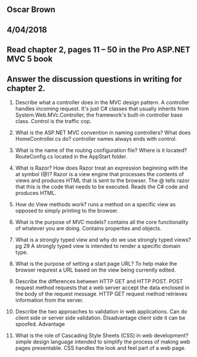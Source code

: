 ## Oscar Brown
## 4/04/2018
## Read chapter 2, pages 11 – 50 in the Pro ASP.NET MVC 5 book

## Answer the discussion questions in writing for chapter 2.

1. Describe what a controller does in the MVC design pattern.
A controller handles incoming request. It's just C# classes that usually inherits from System.Web.MVc.Controller, the framework's built-in controller base class.
Control is the traffic cop.
2. What is the ASP.NET MVC convention in naming controllers? What does HomeController.cs do?
controller names always ends with control.

3. What is the name of the routing configuration file? Where is it located?
RouteConfig.cs located in the AppStart folder.

4. What is Razor? How does Razor treat an expression beginning with the at symbol (@)?
Razor is a view engine that processes the contents of views and produces HTML that is sent to the browser. The @ tells razor that this is the code that needs to be executed. Reads the C# code and produces HTML.

5. How do View methods work?
runs a method on a specific view as opposed to simply printing to the browser.

6. What is the purpose of MVC models?
contains all the core functionality of whatever you are doing. Contains properties and objects.

7. What is a strongly typed view and why do we use strongly typed views? pg 29
A strongly typed view is intended to render a specific domain type. 

8. What is the purpose of setting a start page URL?
To help make the browser requrest a URL based on the view being currently edited.

9. Describe the differences between HTTP GET and HTTP POST.
POST request method requests that a web server accept the data enclosed in the body of the request message. HTTP GET request method retrieves information from the server.


10. Describe the two approaches to validation in web applications.
Can do client side or server side validation. Disadvantage client side it can be spoofed. Advantage

11. What is the role of Cascading Style Sheets (CSS) in web development?
simple design language intended to simplify the process of making web pages presentable. CSS handles the look and feel part of a web page. 